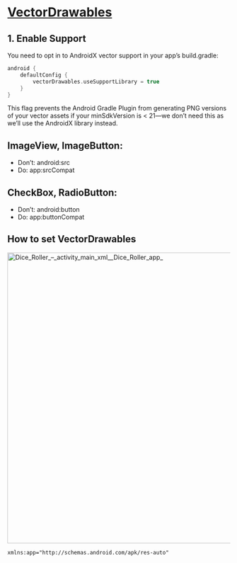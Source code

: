 # **[VectorDrawables](https://medium.com/androiddevelopers/using-vector-assets-in-android-apps-4318fd662eb9)** 

## 1. Enable Support
You need to opt in to AndroidX vector support in your app’s build.gradle:
```gradle 
android {
    defaultConfig {
        vectorDrawables.useSupportLibrary = true
    }
}
```
This flag prevents the Android Gradle Plugin from generating PNG versions of your vector assets if your minSdkVersion is < 21—we don’t need this as we’ll use the AndroidX library instead.

## ImageView, ImageButton:
* Don’t: android:src
* Do: app:srcCompat

## CheckBox, RadioButton:
* Don’t: android:button
* Do: app:buttonCompat

## How to set VectorDrawables
<img width="657" alt="Dice_Roller_–_activity_main_xml__Dice_Roller_app_" src="https://user-images.githubusercontent.com/47273077/147915080-a0ded3a8-ac62-449e-b921-2c8aa2512a6e.png">

```xml
xmlns:app="http://schemas.android.com/apk/res-auto"
```
